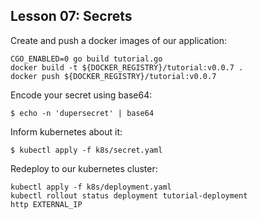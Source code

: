 ## Lesson 07: Secrets

Create and push a docker images of our application:
```
CGO_ENABLED=0 go build tutorial.go
docker build -t ${DOCKER_REGISTRY}/tutorial:v0.0.7 .
docker push ${DOCKER_REGISTRY}/tutorial:v0.0.7
```

Encode your secret using base64:
```
$ echo -n 'dupersecret' | base64
```

Inform kubernetes about it:
```
$ kubectl apply -f k8s/secret.yaml
```

Redeploy to our kubernetes cluster:
```
kubectl apply -f k8s/deployment.yaml
kubectl rollout status deployment tutorial-deployment
http EXTERNAL_IP
```

